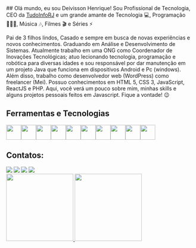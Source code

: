 <link rel="stylesheet" href="https://cdn.jsdelivr.net/gh/devicons/devicon@v2.15.1/devicon.min.css">
## Olá mundo, eu sou Deivisson Henrique!
Sou Profissional de Tecnologia, CEO da <a href="https://tudoinforj.com.br" target="_blank">TudoInfoRJ</a> e um grande amante de Tecnologia 💻, Programação 👨🏾‍💻, Música 🎶, Filmes 🎬 e Séries ⚡

Pai de 3 filhos lindos, Casado e sempre em busca de novas experiências e novos conhecimentos. Graduando em Análise e Desenvolvimento de Sistemas. Atualmente trabalho em uma ONG como Coordenador de Inovações Tecnológicas; atuo lecionando tecnologia, programação e robótica para diversas idades e sou responsável por dar manutenção em um projeto Java que funciona em dispositivos Android e Pc (windows). Além disso, trabalho como desenvolvedor web (WordPress) como freelancer (Mei). Possuo conhecimentos em HTML 5, CSS 3, JavaScript, ReactJS e PHP. Aqui, você verá um pouco sobre mim, minhas skills e alguns projetos pessoais feitos em Javascript. Fique a vontade! 😉

## Ferramentas e Tecnologias
<img src="https://cdn.jsdelivr.net/gh/devicons/devicon/icons/bootstrap/bootstrap-original.svg" width=40/><img src="https://cdn.jsdelivr.net/gh/devicons/devicon/icons/css3/css3-original-wordmark.svg" width=40/><img src="https://cdn.jsdelivr.net/gh/devicons/devicon/icons/git/git-original.svg" width=40/><img src="https://cdn.jsdelivr.net/gh/devicons/devicon/icons/html5/html5-original-wordmark.svg" width=40/><img src="https://cdn.jsdelivr.net/gh/devicons/devicon/icons/javascript/javascript-original.svg" width=40/><img src="https://cdn.jsdelivr.net/gh/devicons/devicon/icons/nodejs/nodejs-original.svg" width=40/><img src="https://cdn.jsdelivr.net/gh/devicons/devicon/icons/php/php-original.svg" width=40/><img src="https://cdn.jsdelivr.net/gh/devicons/devicon/icons/python/python-original-wordmark.svg" width=40/><img src="https://cdn.jsdelivr.net/gh/devicons/devicon/icons/react/react-original.svg" width=40/><img src="https://cdn.jsdelivr.net/gh/devicons/devicon/icons/wordpress/wordpress-original.svg" width=40/>

## Contatos:

<div>
<a href="https://instagram.com/profhdeivisson" target="_blank"><img src="https://img.shields.io/badge/-Instagram-%23E4405F?style=for-the-badge&logo=instagram&logoColor=white" target="_blank"></a>
<a href = "mailto:profhdeivisson@yahoo.com"><img src="https://img.shields.io/badge/Gmail-D14836?style=for-the-badge&logo=gmail&logoColor=white" target="_blank"></a>
<a href="https://www.linkedin.com/in/profhdeivisson" target="_blank"><img src="https://img.shields.io/badge/-LinkedIn-%230077B5?style=for-the-badge&logo=linkedin&logoColor=white" target="_blank"></a> <a href="https://profhdeivisson.github.io" target="_blank"><img src="https://img.shields.io/badge/-Meu%20Portfólio-lightgrey?style=for-the-badge"></a>
</div>

<div>
<a href="https://github.com/profhdeivisson">
<img height="180em" src="https://github-readme-stats.vercel.app/api/top-langs/?username=profhdeivisson&layout=compact&langs_count=7&theme=dracula"/>
<img height="180em" src="https://github-readme-stats.vercel.app/api?username=profhdeivisson&show_icons=true&theme=dracula&include_all_commits=true&count_private=true"/>
</div>
